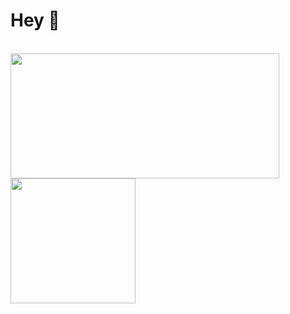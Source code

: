 # Hey 👋

</br>

<div>
  <img width="430" height="200" src="https://github-readme-stats.vercel.app/api?username=ayusht11&show_icons=true&hide_border=false&line_height=30&title_color=2780E7&icon_color=5D6D7E&text_color=34495E&show_owner=true&count_private=true"/>
  <img height="200" src="https://github-readme-stats.vercel.app/api/top-langs/?username=ayusht11&layout=compact" />
</div>

